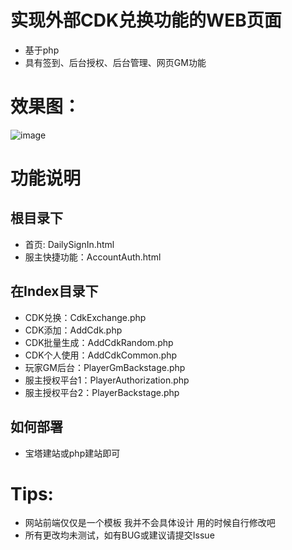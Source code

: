 # 实现外部CDK兑换功能的WEB页面
- 基于php
- 具有签到、后台授权、后台管理、网页GM功能

# 效果图：
![image](https://github.com/CokeSR/CokeSR/blob/CokeSR/Public/images/Hk4e-Cdk-Interaction/Hk4e-Cdk-Interaction.png)

# 功能说明
## 根目录下
- 首页: DailySignIn.html
- 服主快捷功能：AccountAuth.html
## 在Index目录下
- CDK兑换：CdkExchange.php
- CDK添加：AddCdk.php
- CDK批量生成：AddCdkRandom.php
- CDK个人使用：AddCdkCommon.php
- 玩家GM后台：PlayerGmBackstage.php
- 服主授权平台1：PlayerAuthorization.php
- 服主授权平台2：PlayerBackstage.php
## 如何部署
- 宝塔建站或php建站即可

# Tips:
- 网站前端仅仅是一个模板 我并不会具体设计 用的时候自行修改吧
- 所有更改均未测试，如有BUG或建议请提交Issue
